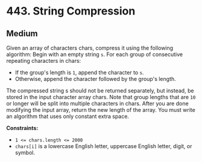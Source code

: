 # 443. String Compression

## Medium

Given an array of characters chars, compress it using the following algorithm: Begin with an empty string `s`. For each
group of consecutive repeating characters in chars:

- If the group's length is `1`, append the character to `s`.
- Otherwise, append the character followed by the group's length.

The compressed string s should not be returned separately, but instead, be stored in the input character array chars.
Note that group lengths that are `10` or longer will be split into multiple characters in chars.
After you are done modifying the input array, return the new length of the array.
You must write an algorithm that uses only constant extra space.

**Constraints:**

- `1 <= chars.length <= 2000`
- `chars[i]` is a lowercase English letter, uppercase English letter, digit, or symbol.
